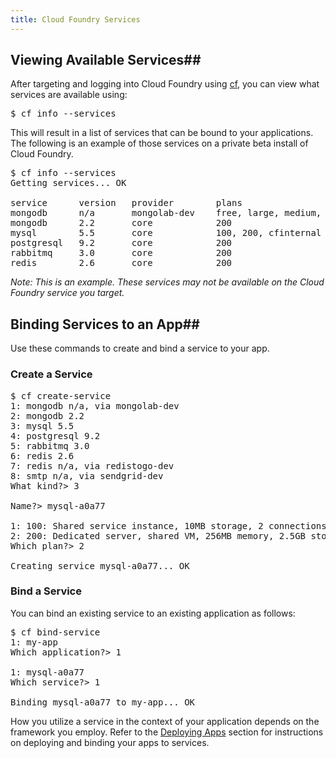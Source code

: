 ```yaml
---
title: Cloud Foundry Services
---
```


## <a id='intro'></a>Viewing Available Services##

After targeting and logging into Cloud Foundry using [cf](/docs/using/managing-apps/cf/index.html), you can view what services are available using:

<pre class="terminal">
$ cf info --services
</pre>

This will result in a list of services that can be bound to your applications. The following is an example of those services on a private beta install of Cloud Foundry.

<pre class="terminal">
$ cf info --services
Getting services... OK

service      version   provider        plans                        description                     
mongodb      n/a       mongolab-dev    free, large, medium, small   Cloud hosted and managed MongoDB
mongodb      2.2       core            200                          MongoDB NoSQL database          
mysql        5.5       core            100, 200, cfinternal         MySQL database                  
postgresql   9.2       core            200                          PostgreSQL database (vFabric)   
rabbitmq     3.0       core            200                          RabbitMQ message queue          
redis        2.6       core            200                          Redis key-value store            
</pre>

<i>Note: This is an example. These services may not be available on the Cloud Foundry service you target.</i>

## <a id='intro'></a>Binding Services to an App##

Use these commands to create and bind a service to your app.

### Create a Service ###

<pre class="terminal">
$ cf create-service
1: mongodb n/a, via mongolab-dev
2: mongodb 2.2
3: mysql 5.5
4: postgresql 9.2
5: rabbitmq 3.0
6: redis 2.6
7: redis n/a, via redistogo-dev
8: smtp n/a, via sendgrid-dev
What kind?> 3

Name?> mysql-a0a77

1: 100: Shared service instance, 10MB storage, 2 connections
2: 200: Dedicated server, shared VM, 256MB memory, 2.5GB storage, 30 connections
Which plan?> 2

Creating service mysql-a0a77... OK
</pre>

### Bind a Service ###

You can bind an existing service to an existing application as follows:

<pre class="terminal">
$ cf bind-service
1: my-app
Which application?> 1

1: mysql-a0a77
Which service?> 1

Binding mysql-a0a77 to my-app... OK
</pre>

How you utilize a service in the context of your application depends on the framework you employ. Refer to the [Deploying Apps](../deploying-apps/index.html) section for instructions on deploying and binding your apps to services.